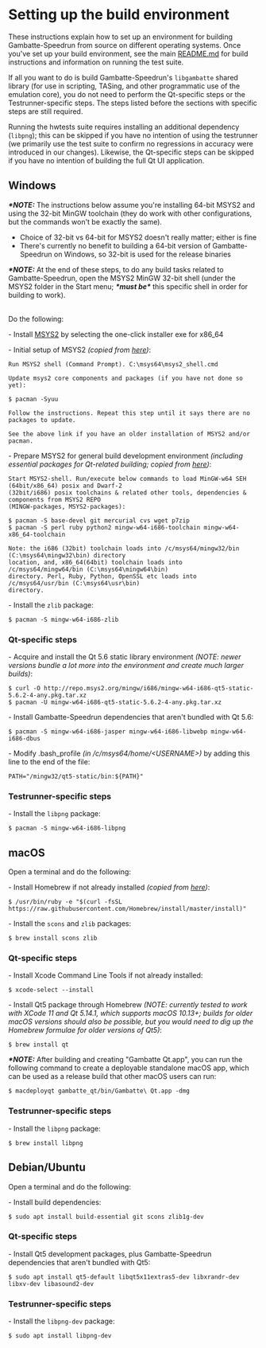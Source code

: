 # Setting up the build environment

These instructions explain how to set up an environment for building Gambatte-Speedrun from source on different operating systems. Once you've set up your build environment, see the main [README.md](README.md) for build instructions and information on running the test suite.

If all you want to do is build Gambatte-Speedrun's `libgambatte` shared library (for use in scripting, TASing, and other programmatic use of the emulation core), you do not need to perform the Qt-specific steps or the Testrunner-specific steps. The steps listed before the sections with specific steps are still required.

Running the hwtests suite requires installing an additional dependency (`libpng`); this can be skipped if you have no intention of using the testrunner (we primarily use the test suite to confirm no regressions in accuracy were introduced in our changes). Likewise, the Qt-specific steps can be skipped if you have no intention of building the full Qt UI application.

## Windows

***\*NOTE:*** The instructions below assume you're installing 64-bit MSYS2 and using the 32-bit MinGW toolchain (they do work with other configurations, but the commands won't be exactly the same).
* Choice of 32-bit vs 64-bit for MSYS2 doesn't really matter; either is fine
* There's currently no benefit to building a 64-bit version of Gambatte-Speedrun on Windows, so 32-bit is used for the release binaries

***\*NOTE:*** At the end of these steps, to do any build tasks related to Gambatte-Speedrun, open the MSYS2 MinGW 32-bit shell (under the MSYS2 folder in the Start menu; ***\*must be\**** this specific shell in order for building to work).

\
Do the following: 

\- Install [MSYS2](https://www.msys2.org/) by selecting the one-click installer exe for x86_64

\- Initial setup of MSYS2 *(copied from [here](https://github.com/msys2/msys2/wiki/MSYS2-installation#iii-updating-packages))*:
```
Run MSYS2 shell (Command Prompt). C:\msys64\msys2_shell.cmd

Update msys2 core components and packages (if you have not done so yet):

$ pacman -Syuu

Follow the instructions. Repeat this step until it says there are no packages to update.

See the above link if you have an older installation of MSYS2 and/or pacman.
```
\- Prepare MSYS2 for general build development environment *(including essential packages for Qt-related building; copied from [here](https://wiki.qt.io/MSYS2#Prepare_MSYS2_for_Qt_related_build_development_environment))*:
```
Start MSYS2-shell. Run/execute below commands to load MinGW-w64 SEH (64bit/x86_64) posix and Dwarf-2
(32bit/i686) posix toolchains & related other tools, dependencies & components from MSYS2 REPO
(MINGW-packages, MSYS2-packages):

$ pacman -S base-devel git mercurial cvs wget p7zip
$ pacman -S perl ruby python2 mingw-w64-i686-toolchain mingw-w64-x86_64-toolchain

Note: the i686 (32bit) toolchain loads into /c/msys64/mingw32/bin (C:\msys64\mingw32\bin) directory
location, and, x86_64(64bit) toolchain loads into /c/msys64/mingw64/bin (C:\msys64\mingw64\bin)
directory. Perl, Ruby, Python, OpenSSL etc loads into /c/msys64/usr/bin (C:\msys64\usr\bin)
directory.
```
\- Install the `zlib` package:
```
$ pacman -S mingw-w64-i686-zlib
```

### Qt-specific steps

\- Acquire and install the Qt 5.6 static library environment *(NOTE: newer versions bundle a lot more into the environment and create much larger builds)*:
```
$ curl -O http://repo.msys2.org/mingw/i686/mingw-w64-i686-qt5-static-5.6.2-4-any.pkg.tar.xz
$ pacman -U mingw-w64-i686-qt5-static-5.6.2-4-any.pkg.tar.xz
```
\- Install Gambatte-Speedrun dependencies that aren't bundled with Qt 5.6:
```
$ pacman -S mingw-w64-i686-jasper mingw-w64-i686-libwebp mingw-w64-i686-dbus
```
\- Modify .bash_profile *(in /c/msys64/home/\<USERNAME\>)* by adding this line to the end of the file:
```
PATH="/mingw32/qt5-static/bin:${PATH}"
```

### Testrunner-specific steps

\- Install the `libpng` package:
```
$ pacman -S mingw-w64-i686-libpng
```

## macOS

Open a terminal and do the following:

\- Install Homebrew if not already installed *(copied from [here](https://brew.sh/))*:
```
$ /usr/bin/ruby -e "$(curl -fsSL https://raw.githubusercontent.com/Homebrew/install/master/install)"
```
\- Install the `scons` and `zlib` packages:
```
$ brew install scons zlib
```

### Qt-specific steps

\- Install Xcode Command Line Tools if not already installed:
```
$ xcode-select --install
```
\- Install Qt5 package through Homebrew *(NOTE: currently tested to work with XCode 11 and Qt 5.14.1, which supports macOS 10.13+; builds for older macOS versions should also be possible, but you would need to dig up the Homebrew formulae for older versions of Qt5)*:
```
$ brew install qt
```
***\*NOTE:*** After building and creating "Gambatte Qt.app", you can run the following command to create a deployable standalone macOS app, which can be used as a release build that other macOS users can run:
```
$ macdeployqt gambatte_qt/bin/Gambatte\ Qt.app -dmg
```

### Testrunner-specific steps

\- Install the `libpng` package:
```
$ brew install libpng
```

## Debian/Ubuntu

Open a terminal and do the following:

\- Install build dependencies:
```
$ sudo apt install build-essential git scons zlib1g-dev 
```

### Qt-specific steps

\- Install Qt5 development packages, plus Gambatte-Speedrun dependencies that aren't bundled with Qt5:
```
$ sudo apt install qt5-default libqt5x11extras5-dev libxrandr-dev libxv-dev libasound2-dev
```

### Testrunner-specific steps

\- Install the `libpng-dev` package:
```
$ sudo apt install libpng-dev
```
